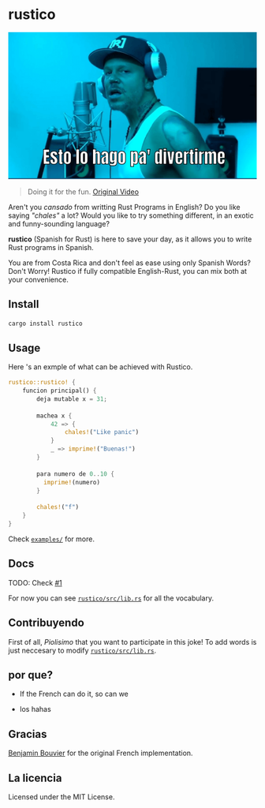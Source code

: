 # rustico

![Para divertirme](./para_divertirme.png)

> Doing it for the fun. [Original Video](https://youtu.be/v3rOpmlpFsM)

Aren't you _cansado_ from writting Rust Programs in English? Do you like saying
_"chales"_ a lot? Would you like to try something different, in an exotic and
funny-sounding language?

**rustico** (Spanish for Rust) is here to save your day, as it allows you to
write Rust programs in Spanish.

You are from Costa Rica and don't feel as ease using only Spanish Words? Don't
Worry! Rustico if fully compatible English-Rust, you can mix both at your
convenience.

## Install

```sh
cargo install rustico
```

## Usage

Here 's an exmple of what can be achieved with Rustico.

```rust
rustico::rustico! {
    funcion principal() {
        deja mutable x = 31;

        machea x {
            42 => {
                chales!("Like panic")
            }
            _ => imprime!("Buenas!")
        }

        para numero de 0..10 {
          imprime!(numero)
        }

        chales!("f")
    }
}
```

Check [`examples/`](./examples) for more.

## Docs

TODO: Check [#1](https://github.com/UltiRequiem/rustico/issues/1)

For now you can see [`rustico/src/lib.rs`](./rustico/src/lib.rs) for all the
vocabulary.

## Contribuyendo

First of all, _Piolisimo_ that you want to participate in this joke! To add
words is just neccesary to modify [`rustico/src/lib.rs`](./rustico/src/lib.rs).

## por que?

- If the French can do it, so can we

- los hahas

## Gracias

[Benjamin Bouvier](https://github.com/bnjbvr) for the original French
implementation.

## La licencia

Licensed under the MIT License.
